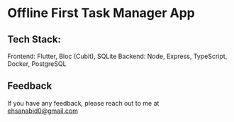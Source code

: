 # Offline First Task Manager App

## Tech Stack:
Frontend: Flutter, Bloc (Cubit), SQLite
Backend: Node, Express, TypeScript, Docker, PostgreSQL

    
## Feedback
If you have any feedback, please reach out to me at ehsanabid0@gmail.com
